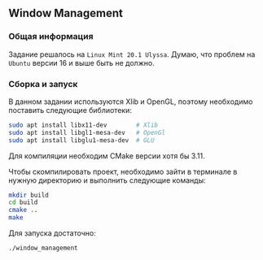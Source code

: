 ## Window Management

### Общая информация

Задание решалось на `Linux Mint 20.1 Ulyssa`. Думаю, что проблем на `Ubuntu` версии 16 и выше быть не должно.

### Сборка и запуск

В данном задании используются Xlib и OpenGL, поэтому необходимо поставить следующие библиотеки:
```bash
sudo apt install libx11-dev        # Xlib
sudo apt install libgl1-mesa-dev   # OpenGl
sudo apt install libglu1-mesa-dev  # GLU
```

Для компиляции необходим CMake версии хотя бы 3.11.

Чтобы скомпилировать проект, необходимо зайти в терминале в нужную директорию и выполнить следующие команды:
```bash
mkdir build
cd build
cmake ..
make
```

Для запуска достаточно:
```bash
./window_management
```
